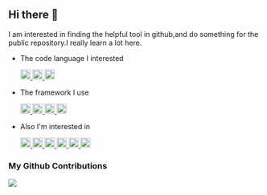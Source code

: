 ## Hi there 👋

I am interested in finding the helpful tool in github,and do something for the public repository.I really learn a lot here.

<!--
**firework-a/firework-a** is a ✨ _special_ ✨ repository because its `README.md` (this file) appears on your GitHub profile.

Here are some ideas to get you started:

- 🔭 I’m currently working on ...
- 🌱 I’m currently learning ...
- 👯 I’m looking to collaborate on ...
- 🤔 I’m looking for help with ...
- 💬 Ask me about ...
- 📫 How to reach me: ...
- 😄 Pronouns: ...
- ⚡ Fun fact: ...
-->

- The code language I interested
  <p algin="center">
    <a href="https://www.python.org/">
  	  <img alt="Python" height="20" src="https://cdn.simpleicons.org/python" />
    </a>
    <a href="https://web.developers.google.cn/javascript?hl=zh-cn">
  	  <img alt="Javascript" height="20" src="https://cdn.simpleicons.org/javascript" />
    </a>
    <a href="https://golang.google.cn/">
  	  <img alt="Golang" height="20" src="https://cdn.simpleicons.org/go" />
    </a>
  </p>

- The framework I use
  <p algin="center">
    <a href="https://cn.vuejs.org/">
  	  <img alt="Vuejs" height="20" src="https://cdn.simpleicons.org/vue.js" />
    </a>
    <a href="https://gin-gonic.com/">
  	  <img alt="Nextjs" height="20" src="https://cdn.simpleicons.org/next.js" />
    </a>
    <a href="https://gin-gonic.com/">
  	  <img alt="Gin" height="20" src="https://cdn.simpleicons.org/gin" />
    </a>
    <a href="https://fastapi.tiangolo.com/zh/">
  	  <img alt="Fastapi" height="20" src="https://cdn.simpleicons.org/fastapi" />
    </a>
  </p>

- Also I'm interested in
   <p algin="center">
    <a href="#">
  	  <img alt="Wegame" height="20" src="https://cdn.simpleicons.org/wegame" />
    </a>
    <a href="#">
  	  <img alt="Gameloft" height="20" src="https://cdn.simpleicons.org/gameloft" />
    </a>
    <a href="#">
  	  <img alt="Epic Games" height="20" src="https://cdn.simpleicons.org/epicgames" />
    </a>
    <a href="#">
  	  <img alt="Steam" height="20" src="https://cdn.simpleicons.org/steam" />
    </a>
    <a href="#">
  	  <img alt="Riot Games" height="20" src="https://cdn.simpleicons.org/riotgames" />
    </a>
     <a href="#">
  	  <img alt="Rockstar Games" height="20" src="https://cdn.simpleicons.org/rockstargames" />
    </a>
  </p>

### My Github Contributions

![](https://fastly.jsdelivr.net/gh/firework-a/firework-a/assets/github-contribution-grid-snake.svg)

